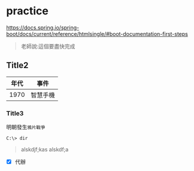 # practice

https://docs.spring.io/spring-boot/docs/current/reference/htmlsingle/#boot-documentation-first-steps

> 老師說:這個要盡快完成

## Title2

| 年代 | 事件|
|----|----|
| 1970 | 智慧手機 |

### Title3

明朝發生`鴉片戰爭`

```shell
C:\> dir
```

> alskdjf;kas
> alskdf;a

* [x] 代辦
